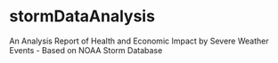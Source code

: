# stormDataAnalysis
An Analysis Report of Health and Economic Impact by Severe Weather Events - Based on NOAA Storm Database
